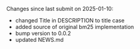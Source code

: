 Changes since last submit on 2025-01-10:

- changed Title in DESCRIPTION to title case
- added source of original bm25 implementation
- bump version to 0.0.2
- updated NEWS.md
